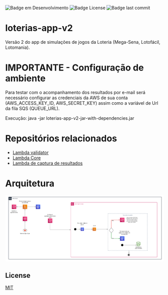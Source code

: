 ![Badge em Desenvolvimento](http://img.shields.io/static/v1?label=STATUS&message=EM%20DESENVOLVIMENTO&color=GREEN&style=for-the-badge)
![Badge License](https://img.shields.io/github/license/engjoaofaro/loterias-app-v2)
![Badge last commit](https://img.shields.io/github/last-commit/engjoaofaro/loterias-app-v2?color=red)
# loterias-app-v2
Versão 2 do app de simulações de jogos da Loteria (Mega-Sena, Lotofácil, Lotomania).

# IMPORTANTE - Configuração de ambiente
Para testar com o acompanhamento dos resultados por e-mail será necessário configurar as 
credenciais da AWS de sua conta (AWS_ACCESS_KEY_ID, AWS_SECRET_KEY) assim como a variável 
de Url da fila SQS (QUEUE_URL).

Execução: java -jar loterias-app-v2-jar-with-dependencies.jar

# Repositórios relacionados

* [Lambda validator](https://github.com/engjoaofaro/loterias-app-validator)
* [Lambda Core](https://github.com/engjoaofaro/loterias-app-core)
* [Lambda de captura de resultados](https://github.com/engjoaofaro/loterias-capture-results)

# Arquitetura
![arquitetura](images/loterias-app-aws-architecture.png)

## License

[MIT](https://opensource.org/licenses/MIT)

